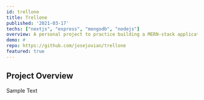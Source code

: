 ```yaml
---
id: trellone
title: Trellone
published: '2021-03-17'
techs: ["nextjs", "express", "mongodb", "nodejs"]
overview: A personal project to practice building a MERN-stack application.
demo: #
repo: https://github.com/josejovian/trellone
featured: true
---
```


## Project Overview

Sample Text
